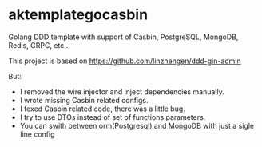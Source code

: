 # aktemplategocasbin
Golang DDD template with support of Casbin, PostgreSQL, MongoDB, Redis, GRPC, etc...

This project is based on https://github.com/linzhengen/ddd-gin-admin

But:

- I removed the wire injector and inject dependencies manually.
- I wrote missing Casbin related configs.
- I fexed Casbin related code, there was a little bug.
- I try to use DTOs instead of set of functions parameters.
- You can swith between orm(Postgresql) and MongoDB with just a sigle line config
